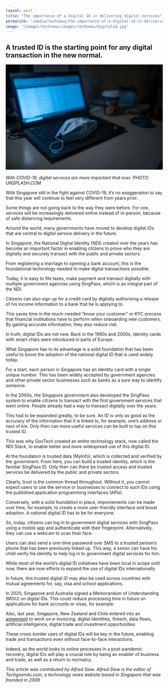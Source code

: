 ```yaml
---
layout: post
title: "The importance of a digital ID in delivering digital services"
permalink: "/media/technews/the-importance-of-a-digital-id-in-delivering-digital-services"
image: "/images/technews/images/technews/digitalid.jpg"
---
```


A trusted ID is the starting point for any digital transaction in the new normal.
---

![Digital services in the time of COVID-19](/images/technews/digitalid.jpg)

*With COVID-19, digital services are more important that ever. PHOTO: UNSPLASH.COM*


With Singapore still in the fight against COVID-19, it’s no exaggeration to say that this year will continue to feel very different from years prior.

Some things are not going back to the way they were before. For one, services will be increasingly delivered online instead of in-person, because of safe distancing requirements.

Around the world, many governments have moved to develop digital IDs that are central to digital service delivery in the future.
 
In Singapore, the National Digital Identity (NDI) created over the years has become an important factor in enabling citizens to prove who they are digitally and securely transact with the public and private sectors.
 
From registering a marriage to opening a bank account, this is the foundational technology needed to make digital transactions possible. 

Today, it is easy to file taxes, make payment and transact digitally with multiple government agencies using SingPass, which is an integral part of the NDI.
 
Citizens can also sign up for a credit card by digitally authorising a release of his income information to a bank that he is applying to.
 
This saves time in the much-needed “know your customer” or KYC process that financial institutions have to perform when onboarding new customers. By gaining accurate information, they also reduce risk.
 
In truth, digital IDs are not new. Back in the 1990s and 2000s, identity cards with smart chips were introduced in parts of Europe. 
 
What Singapore has to its advantage is a solid foundation that has been useful to boost the adoption of the national digital ID that is used widely today.
 
For a start, each person in Singapore has an identity card with a single unique number. This has been widely accepted by government agencies and other private sector businesses such as banks as a sure way to identify someone.
 
In the 2000s, the Singapore government also developed the SingPass system to enable citizens to transact with the first government services that went online. People already had a way to transact digitally over the years.
 
This had to be expanded greatly, to be sure. An ID is only as good as the accuracy of the information that it is linked to, for example, one’s address or next of kin. Only then can more useful services can be built to tap on this trusted ID.
 
This was why GovTech created an entire technology stack, now called the NDI Stack, to enable better and more widespread use of this digital ID.
 
At the foundation is trusted data (MyInfo), which is collected and verified by the government. From here, you can build a trusted identity, which is the familiar SingPass ID. Only then can there be trusted access and trusted services be delivered by the public and private sectors.
 
Clearly, trust is the common thread throughout. Without it, you cannot expect users to use the service or businesses to connect to such IDs using the published application programming interfaces (APIs).
 
Conversely, with a solid foundation in place, improvements can be made over time, for example, to create a more user-friendly interface and boost adoption. A national digital ID has to be for everyone.
 
So, today, citizens can log in to government digital services with SingPass using a mobile app and authenticate with their fingerprint. Alternatively, they can use a webcam to scan their face.
 
Users can also send a one-time password over SMS to a trusted person’s phone that has been previously linked up. This way, a senior can have his child verify his identity to help log in to government digital services for him.
 
While most of the world’s digital ID initiatives have been local in scope until now, there are now efforts to expand the use of digital IDs internationally.
 
In future, this trusted digital ID may also be used across countries with mutual agreements for, say, visa and school applications.
 
In 2020, Singapore and Australia signed a Memorandum of Understanding (MOU) on digital IDs. This could reduce processing time in future on applications for bank accounts or visas, for example.
 
Also, last year, Singapore, New Zealand and Chile entered into an [agreement](https://www.straitstimes.com/business/economy/singapore-new-zealand-and-chile-conclude-talks-on-digital-trade-pact) to work on e-invoicing, digital identities, fintech, data flows, artificial intelligence, digital trade and investment opportunities.
 
These cross-border uses of digital IDs will be key in the future, enabling trade and transactions even without face-to-face interactions.
 
Indeed, as the world looks to online processes in a post-pandemic recovery, digital IDs will play a crucial role by being an enabler of business and trade, as well as a return to normalcy.


*This article was contributed by Alfred Siew. Alfred Siew is the editor of Techgoondu.com, a technology news website based in Singapore that was founded in 2008.*
